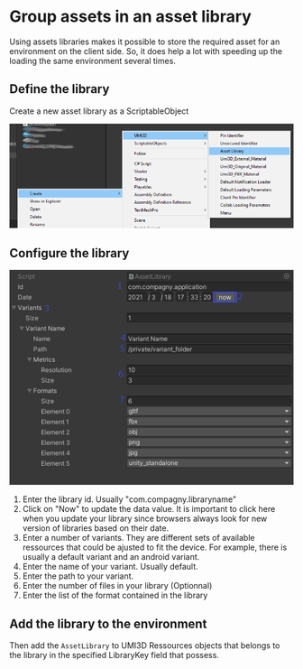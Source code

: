 # Group assets in an asset library

Using assets libraries makes it possible to store the required asset for an environment on the client side. So, it does help a lot with speeding up the loading the same environment several times.

## Define the library

Create a new asset library as a ScriptableObject

![image.png](/img/group-assets-library-so.png)

## Configure the library

![image.png](/img/group-assets-library-conf.png)

1. Enter the library id. Usually "com.compagny.libraryname"
2. Click on "Now" to update the data value. It is important to click here when you update your library since browsers always look for new version of libraries based on their date.
3. Enter a number of variants. They are different sets of available ressources that could be ajusted to fit the device. For example, there is usually a default variant and an android variant.
4. Enter the name of your variant. Usually default.
5. Enter the path to your variant.
6. Enter the number of files in your library (Optionnal)
7. Enter the list of the format contained in the library

## Add the library to the environment

Then add the `AssetLibrary` to UMI3D Ressources objects that belongs to the library in the specified LibraryKey field that possess.
